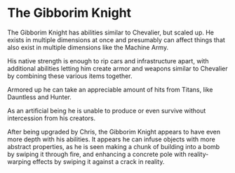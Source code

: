 # The Gibborim Knight
The Gibborim Knight has abilities similar to Chevalier, but scaled up. He exists in multiple dimensions at once and presumably can affect things that also exist in multiple dimensions like the Machine Army.

His native strength is enough to rip cars and infrastructure apart, with additional abilities letting him create armor and weapons similar to Chevalier by combining these various items together.

Armored up he can take an appreciable amount of hits from Titans, like Dauntless and Hunter.

As an artificial being he is unable to produce or even survive without intercession from his creators.

After being upgraded by Chris, the Gibborim Knight appears to have even more depth with his abilities. It appears he can infuse objects with more abstract properties, as he is seen making a chunk of building into a bomb by swiping it through fire, and enhancing a concrete pole with reality-warping effects by swiping it against a crack in reality.
